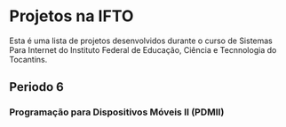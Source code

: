 # Projetos na IFTO

Esta é uma lista de projetos desenvolvidos durante o curso de Sistemas Para Internet do Instituto Federal de Educação, Ciência e Tecnnologia do Tocantins.

## Periodo 6
### Programação para Dispositivos Móveis II (PDMII)
